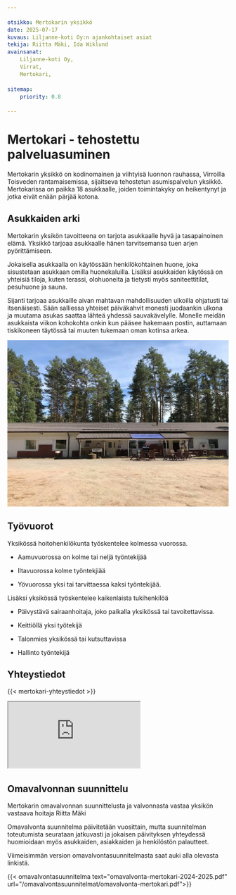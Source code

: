 ```yaml
---

otsikko: Mertokarin yksikkö
date: 2025-07-17
kuvaus: Liljanne-koti Oy:n ajankohtaiset asiat
tekija: Riitta Mäki, Ida Wiklund
avainsanat: 
    Liljanne-koti Oy,
    Virrat,
    Mertokari,

sitemap:
    priority: 0.8

---
```


# Mertokari - tehostettu palveluasuminen

Mertokarin yksikkö on kodinomainen ja viihtyisä luonnon rauhassa,
Virroilla Toisveden rantamaisemissa, sijaitseva
tehostetun asumispalvelun yksikkö.
Mertokarissa on paikka 18 asukkaalle, joiden toimintakyky
on heikentynyt ja jotka eivät enään pärjää kotona. 

## Asukkaiden arki

Mertokarin yksikön tavoitteena on tarjota asukkaalle hyvä ja tasapainoinen elämä.
Yksikkö tarjoaa asukkaalle hänen tarvitsemansa tuen arjen pyörittämiseen.

Jokaisella asukkaalla on käytössään henkilökohtainen huone, joka sisustetaan asukkaan omilla
huonekaluilla. Lisäksi asukkaiden käytössä on yhteisiä tiloja, 
kuten terassi, olohuoneita ja tietysti myös saniteettitilat, pesuhuone ja sauna.

Sijanti tarjoaa asukkaille aivan mahtavan mahdollisuuden ulkoilla ohjatusti tai itsenäisesti.
Sään salliessa yhteiset päiväkahvit monesti juodaankin ulkona ja muutama asukas
saattaa lähteä yhdessä sauvakävelylle. Monelle meidän asukkaista
viikon kohokohta onkin kun pääsee hakemaan postin, auttamaan tiskikoneen
täytössä tai muuten tukemaan oman kotinsa arkea.

<div class="content-splitter">
<div id="mertokari-img">
<img src="/images/mk.webp">
</div>
<div>

## Työvuorot

Yksikössä hoitohenkilökunta työskentelee kolmessa vuorossa.

- Aamuvuorossa on kolme tai neljä työntekijää

- Iltavuorossa kolme työntekjiää

- Yövuorossa yksi tai tarvittaessa kaksi työntekijää.

Lisäksi yksikössä työskentelee kaikenlaista tukihenkilöä

- Päivystävä sairaanhoitaja, joko paikalla yksikössä tai tavoitettavissa.

- Keittiöllä yksi työtekijä

- Talonmies yksikössä tai kutsuttavissa

- Hallinto työntekijä

</div>
</div>


## Yhteystiedot

<div id="mertokarin-yhteystiedot">

{{< mertokari-yhteystiedot >}}


<div id="mertokari-kartta">
<iframe
    src="https://www.google.com/maps/embed?pb=!1m18!1m12!1m3!1d1849.8431815406436!2d23.65794182006447!3d62.377697517442776!2m3!1f0!2f0!3f0!3m2!1i1024!2i768!4f13.1!3m3!1m2!1s0x46861ce45da65b17%3A0x6a94722c0ec66bae!2sLiljanne-Koti%20Oy!5e0!3m2!1sfi!2sfi!4v1696601276544!5m2!1sfi!2sfi"
    allowfullscreen="" loading="lazy"
    referrerpolicy="no-referrer-when-downgrade"></iframe>
</div>
</div>


## Omavalvonnan suunnittelu

Mertokarin omavalvonnan suunnittelusta ja valvonnasta vastaa yksikön vastaava hoitaja Riitta Mäki

Omavalvonta suunnitelma päivitetään vuosittain, mutta suunnitelman toteutumista seurataan jatkuvasti 
ja jokaisen päivityksen yhteydessä huomioidaan myös asukkaiden, asiakkaiden ja henkilöstön palautteet.

Viimeisimmän version omavalvontasuunnitelmasta saat auki alla olevasta linkistä.

{{< omavalvontasuunnitelma text="omavalvonta-mertokari-2024-2025.pdf" url="/omavalvontasuunnitelmat/omavalvonta-mertokari.pdf">}}

